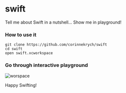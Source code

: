 swift
=====

Tell me about Swift in a nutshell... Show me in playground!

### How to use it

```
git clone https://github.com/corinnekrych/swift
cd swift
open swift.xcworkspace
```
### Go through interactive playground

![worspace](/Resuorces/img/xcode_playground.png)

Happy Swifting!
